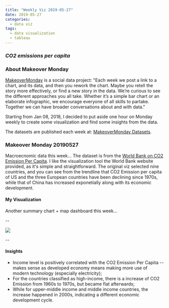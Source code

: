 ```yaml
---
title: "Weekly Viz 2019-05-27"
date: 2019-05-27
categories:
  - data viz
tags:
  - data visualization
  - tableau
---
```


### *CO2 emissions per capita*


### About Makeover Monday

[MakeoverMonday](http://www.makeovermonday.co.uk/) is a social data project:
"Each week we post a link to a chart, and its data, and then you rework the chart.
Maybe you retell the story more effectively, or find a new story in the data.
We’re curious to see the different approaches you all take. Whether it’s a simple bar chart or an elaborate infographic, we encourage everyone of all skills to partake.
Together we can have broader conversations about and with data."

Starting from Jan 08, 2018, I decided to put aside one hour on Monday weekly to create some visualization and find some insights from the data.

The datasets are published each week at: [MakeoverMonday Datasets](http://www.makeovermonday.co.uk/data/).

### Makeover Monday 20190527

Macroecnomic data this week... The dataset is from the [World Bank on CO2 Emission Per Capita](https://data.worldbank.org/indicator/EN.ATM.CO2E.PC?end=2014&locations=AU-BE-CA-CN-DK-DE-IN-MX-US&start=1960&view=chart). I like the visualization tool the World Bank website provided, as it's simple and straightforward. The original viz selected nine countries, and you can see from the trendline that CO2 Emission per capita of US and the three European countries have been declining since 1970s, while that of China has increased exponetially along with its economic development.    

#### My Visualization

Another summary chart + map dashboard this week... 

--  
<div class='tableauPlaceholder' id='viz1558998675131' style='position: relative'>
<noscript><a href='#'>
  <img alt=' ' src='https:&#47;&#47;public.tableau.com&#47;static&#47;images&#47;Ma&#47;MakeOverMonday20190527&#47;C02EmissionPerCapita&#47;1_rss.png' style='border: none' />
</a></noscript>
<object class='tableauViz'  style='display:none;'>
  <param name='host_url' value='https%3A%2F%2Fpublic.tableau.com%2F' />
  <param name='embed_code_version' value='3' /> 
  <param name='site_root' value='' />
  <param name='name' value='MakeOverMonday20190527&#47;C02EmissionPerCapita' />
  <param name='tabs' value='no' />
  <param name='toolbar' value='yes' />
  <param name='static_image' value='https:&#47;&#47;public.tableau.com&#47;static&#47;images&#47;Ma&#47;MakeOverMonday20190527&#47;C02EmissionPerCapita&#47;1.png' />
  <param name='animate_transition' value='yes' />
  <param name='display_static_image' value='yes' />
  <param name='display_spinner' value='yes' />
  <param name='display_overlay' value='yes' />
  <param name='display_count' value='yes' />
</object></div>            
<script type='text/javascript'>               
  var divElement = document.getElementById('viz1558998675131');    
  var vizElement = divElement.getElementsByTagName('object')[0];       
  vizElement.style.width='800px';vizElement.style.height='827px';      
  var scriptElement = document.createElement('script');                  
  scriptElement.src = 'https://public.tableau.com/javascripts/api/viz_v1.js';    
  vizElement.parentNode.insertBefore(scriptElement, vizElement);              
</script>
  
--  

#### Insights
* Income level is positively correlated with the CO2 Emission Per Capita -- makes sense as developed economy means making more use of modern technology (especially electricity);  
* For the countries classified as high-income, there is a increase of CO2 Emission from 1960s to 1970s, but became flat afterwards;  
* While for upper-middle income and middle income countries, the increase happened in 2000s, indicating a different economic development cycle.  

